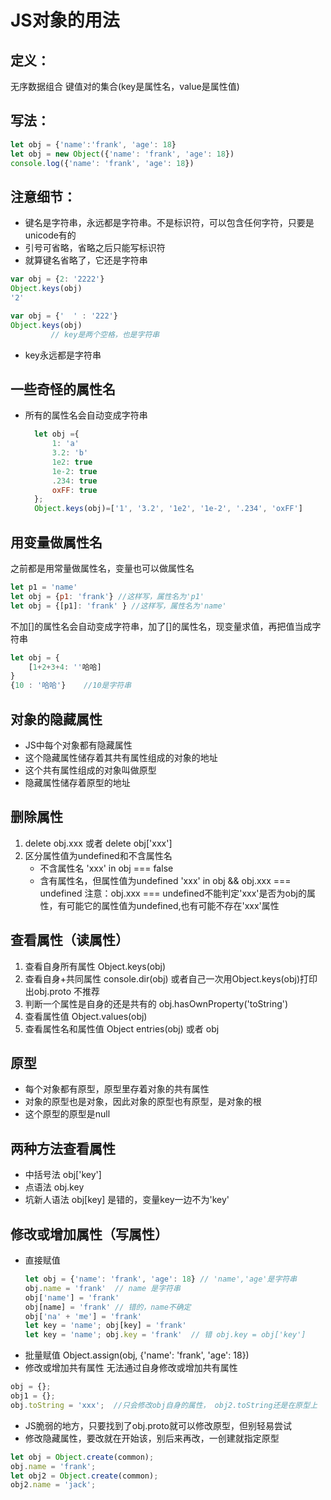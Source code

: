 # JS对象的用法
## 定义：
无序数据组合
键值对的集合(key是属性名，value是属性值)

## 写法：
~~~javascript
let obj = {'name':'frank', 'age': 18}
let obj = new Object({'name': 'frank', 'age': 18})
console.log({'name': 'frank', 'age': 18})
~~~
## 注意细节：
* 键名是字符串，永远都是字符串。不是标识符，可以包含任何字符，只要是unicode有的
* 引号可省略，省略之后只能写标识符
* 就算键名省略了，它还是字符串
~~~javascript
var obj = {2: '2222'}
Object.keys(obj)
'2'
~~~
~~~javascript
var obj = {'  ' : '222'}
Object.keys(obj)
         // key是两个空格，也是字符串
~~~
* key永远都是字符串 
## 一些奇怪的属性名
* 所有的属性名会自动变成字符串
  ~~~javascript
    let obj ={
        1: 'a'
        3.2: 'b'
        1e2: true
        1e-2: true
        .234: true
        oxFF: true
    };
    Object.keys(obj)=['1', '3.2', '1e2', '1e-2', '.234', 'oxFF'] 
  ~~~
## 用变量做属性名
之前都是用常量做属性名，变量也可以做属性名
~~~javascript
let p1 = 'name'
let obj = {p1: 'frank'} //这样写，属性名为'p1'
let obj = {[p1]: 'frank' } //这样写，属性名为'name'
~~~
不加[]的属性名会自动变成字符串，加了[]的属性名，现变量求值，再把值当成字符串
~~~javascript
let obj = {
    [1+2+3+4: ''哈哈]
}
{10 : '哈哈'}    //10是字符串
~~~
## 对象的隐藏属性
* JS中每个对象都有隐藏属性
* 这个隐藏属性储存着其共有属性组成的对象的地址
* 这个共有属性组成的对象叫做原型
* 隐藏属性储存着原型的地址


## 删除属性
1. delete obj.xxx  或者 delete obj['xxx']
2. 区分属性值为undefined和不含属性名
   * 不含属性名
     'xxx' in obj === false
   * 含有属性名，但属性值为undefined
     'xxx' in obj && obj.xxx === undefined
     注意：obj.xxx === undefined不能判定'xxx'是否为obj的属性，有可能它的属性值为undefined,也有可能不存在'xxx'属性  
## 查看属性（读属性）
1. 查看自身所有属性
    Object.keys(obj)
2. 查看自身+共同属性
    console.dir(obj)
    或者自己一次用Object.keys(obj)打印出obj.proto  不推荐
3. 判断一个属性是自身的还是共有的
    obj.hasOwnProperty('toString')
4. 查看属性值
    Object.values(obj)
5. 查看属性名和属性值
    Object entries(obj)  或者 obj

## 原型
* 每个对象都有原型，原型里存着对象的共有属性
* 对象的原型也是对象，因此对象的原型也有原型，是对象的根
* 这个原型的原型是null

## 两种方法查看属性
* 中括号法
  obj['key']
* 点语法
  obj.key
* 坑新人语法  obj[key] 是错的，变量key一边不为'key'
## 修改或增加属性（写属性）
* 直接赋值
  ~~~javascript
  let obj = {'name': 'frank', 'age': 18} // 'name','age'是字符串
  obj.name = 'frank'  // name 是字符串
  obj['name'] = 'frank'
  obj[name] = 'frank' // 错的，name不确定
  obj['na' + 'me'] = 'frank'
  let key = 'name'; obj[key] = 'frank'
  let key = 'name'; obj.key = 'frank'  // 错 obj.key = obj['key']
* 批量赋值
  Object.assign(obj, {'name': 'frank', 'age': 18})
* 修改或增加共有属性
  无法通过自身修改或增加共有属性
~~~javascript
obj = {};
obj1 = {};
obj.toString = 'xxx';  //只会修改obj自身的属性， obj2.toString还是在原型上
~~~
* JS脆弱的地方，只要找到了obj.proto就可以修改原型，但别轻易尝试
* 修改隐藏属性，要改就在开始该，别后来再改，一创建就指定原型
~~~javascript
let obj = Object.create(common);
obj.name = 'frank';
let obj2 = Object.create(common);
obj2.name = 'jack';
~~~








        